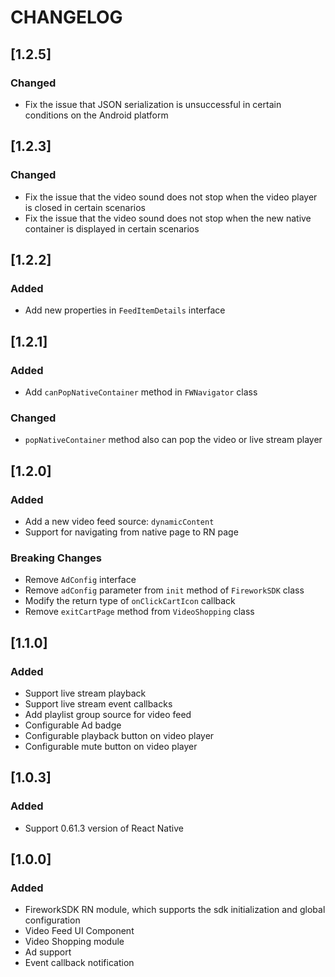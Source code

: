 # CHANGELOG

## [1.2.5]

### Changed

- Fix the issue that JSON serialization is unsuccessful in certain conditions on the Android platform

## [1.2.3]

### Changed

- Fix the issue that the video sound does not stop when the video player is closed in certain scenarios
- Fix the issue that the video sound does not stop when the new native container is displayed in certain scenarios

## [1.2.2]

### Added

- Add new properties in `FeedItemDetails` interface

## [1.2.1]

### Added

- Add `canPopNativeContainer` method in `FWNavigator` class

### Changed

- `popNativeContainer` method also can pop the video or live stream player

## [1.2.0]

### Added

- Add a new video feed source: `dynamicContent`
- Support for navigating from native page to RN page

### Breaking Changes

- Remove `AdConfig` interface 
- Remove `adConfig` parameter from `init` method of `FireworkSDK` class
- Modify the return type of `onClickCartIcon` callback
- Remove `exitCartPage` method from `VideoShopping` class

## [1.1.0]

### Added

- Support live stream playback
- Support live stream event callbacks
- Add playlist group source for video feed
- Configurable Ad badge
- Configurable playback button on video player
- Configurable mute button on video player

## [1.0.3]

### Added

- Support 0.61.3 version of React Native

## [1.0.0]

### Added

- FireworkSDK RN module, which supports the sdk initialization and global configuration
- Video Feed UI Component
- Video Shopping module
- Ad support
- Event callback notification
